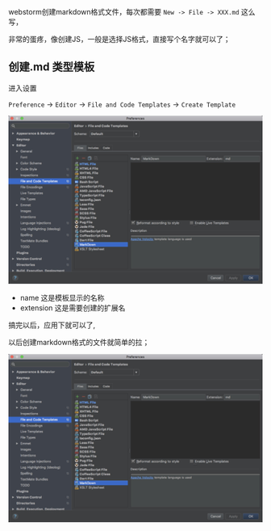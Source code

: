 webstorm创建markdown格式文件，每次都需要 `New -> File -> XXX.md` 这么写，

非常的蛋疼，像创建JS，一般是选择JS格式，直接写个名字就可以了；

## 创建.md 类型模板

进入设置

`Preference` -> `Editor` -> `File and Code Templates` -> `Create Template`

![](./img/markdown01.jpg)

- name 这是模板显示的名称
- extension 这是需要创建的扩展名

搞完以后，应用下就可以了,

以后创建markdown格式的文件就简单的拉；

![](./img/markdown01.jpg)
